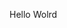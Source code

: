 Hello Wolrd













































































































































































































































































